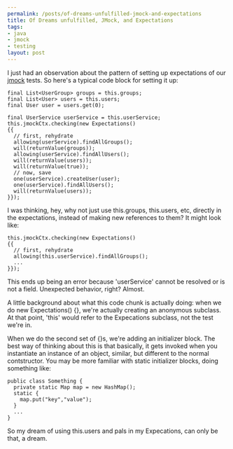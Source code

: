 ```yaml
--- 
permalink: /posts/of-dreams-unfulfilled-jmock-and-expectations
title: Of Dreams unfulfilled, JMock, and Expectations
tags: 
- java
- jmock
- testing
layout: post
---
```

I just had an observation about the pattern of setting up expectations 
of our [jmock](http://www.jmock.org/) tests. So here's a typical code block for setting it up:

    final List<UserGroup> groups = this.groups;
    final List<User> users = this.users;
    final User user = users.get(0);

    final UserService userService = this.userService;
    this.jmockCtx.checking(new Expectations()
    {{
      // first, rehydrate
      allowing(userService).findAllGroups();
      will(returnValue(groups));
      allowing(userService).findAllUsers();
      will(returnValue(users));
      will(returnValue(true));
      // now, save
      one(userService).createUser(user);
      one(userService).findAllUsers();
      will(returnValue(users));
    }});

I was thinking, hey, why not just use this.groups, this.users, etc, 
directly in the expectations, instead of making new references to them? It might look like:

    this.jmockCtx.checking(new Expectations()
    {{
      // first, rehydrate
      allowing(this.userService).findAllGroups();
      ...
    }});

This ends up being an error because 'userService' cannot be resolved or 
is not a field. Unexpected behavior, right? Almost.

A little background about what this code chunk is actually doing: when 
we do new Expectations() {}, we're actually creating an anonymous 
subclass. At that point, 'this' would refer to the Expecations subclass, 
not the test we're in.

When we do the second set of {}s, we're adding an initializer block. The 
best way of thinking about this is that basically, it gets invoked when 
you instantiate an instance of an object, similar, but different to the 
normal contstructor. You may be more familiar with static initializer 
blocks, doing something like:

    public class Something {
      private static Map map = new HashMap();
      static {
        map.put("key","value");
      }
      ...
    }

So my dream of using this.users and pals in my Expecations, can only 
be that, a dream.